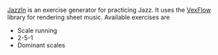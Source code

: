 [Jazzln](https://jazzln.vercel.app/) is an exercise generator for practicing Jazz. It uses the [VexFlow](https://www.vexflow.com) library for rendering sheet music. Available exercises are
* Scale running
* 2-5-1
* Dominant scales
